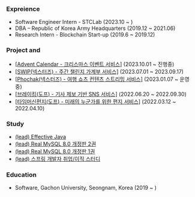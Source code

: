 ### Expreience
- Software Engineer Intern - STCLab (2023.10 ~ )
- DBA – Republic of Korea Army Headquarters (2019.12 ~ 2021.06)
- Research Intern - Blockchain Start-up (2019.6 ~ 2019.12)

### Project and 
- <a href="https://github.com/advent-ours/advent-server">[Advent Calendar - 크리스마스 이벤트 서비스]</a> (2023.10.01 ~ 진행중)
- <a href="https://github.com/Nexters/zzanji-server">[SWIP(넥스터즈) - 주간 챌린지 가계부 서비스]</a> (2023.07.01 ~ 2023.09.17)
- <a href="https://github.com/Nexters/phochak-server">[Phochak(넥스터즈) - 여행 쇼츠 컨텐츠 스트리밍 서비스]</a> (2023.01.07 ~ 운영중)
- <a href="https://github.com/Breaking-Dope/breaking-backend">[브레이킹(도프) - 기사 제보 기반 SNS 서비스]</a> (2022.06.20 ~ 2022.09.30)
- <a href="https://github.com/d-o-p-e/time-machine-letter">[타임머신편지(도프) - 미래의 누군가를 위한 편지 서비스]</a> (2022.03.12 ~ 2022.04.10)

### Study
- <a href="https://github.com/Nexters/23th-effective-java"> (lead) Effective Java </a>
- <a href="https://github.com/d-o-p-e/book-RealMySQL-2"> (lead) Real MySQL 8.0 개정판 2권</a>
- <a href="https://github.com/d-o-p-e/book-RealMySQL"> (lead) Real MySQL 8.0 개정판 1권 </a>
- <a href="https://github.com/d-o-p-e/spring-cs-study"> (lead) 스프링 개발자 취업/이직 스터디 </a>

### Education
- Software, Gachon University, Seongnam, Korea (2019 ~ )

